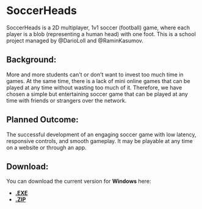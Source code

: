 # SoccerHeads
SoccerHeads is a 2D multiplayer, 1v1 soccer (football) game, where each player is a blob (representing a human head) with one foot.
This is a school project managed by @DarioLoll and @RaminKasumov.

## Background:
More and more students can't or don't want to invest too much time in games. 
At the same time, there is a lack of mini online games that can be played at any time without wasting too much of it. 
Therefore, we have chosen a simple but entertaining soccer game that can be played at any time with friends or strangers over the network.

## Planned Outcome:
The successful development of an engaging soccer game with low latency, responsive controls, and smooth gameplay. It may be playable at any time on a website or through an app.

## Download:
You can download the current version for **Windows** here:
- [**.EXE**](https://www.mediafire.com/file/34n2uc5iisef5p7/soccerheads.exe/file)
- [**.ZIP**](https://www.mediafire.com/file/dgq7u258b1unhu4/SoccerHeads.zip/file)

